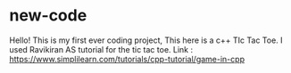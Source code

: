 # new-code
Hello! This is my first ever coding project, This here is a c++ TIc Tac Toe. I used Ravikiran AS tutorial for the tic tac toe.  Link : https://www.simplilearn.com/tutorials/cpp-tutorial/game-in-cpp
